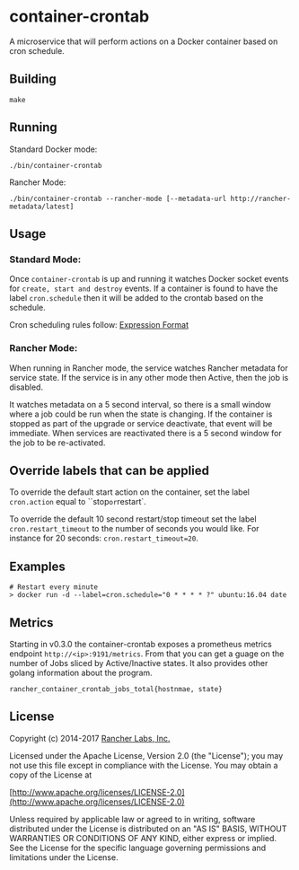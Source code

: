 container-crontab
========

A microservice that will perform actions on a Docker container based on cron schedule.

## Building

`make`

## Running

Standard Docker mode:

`./bin/container-crontab`

Rancher Mode:

`./bin/container-crontab --rancher-mode [--metadata-url http://rancher-metadata/latest]`

## Usage

### Standard Mode:
Once `container-crontab` is up and running it watches Docker socket events for `create, start and destroy` events.
If a container is found to have the label `cron.schedule` then it will be added to the crontab based on the schedule.

Cron scheduling rules follow: [Expression Format](https://godoc.org/github.com/robfig/cron#hdr-CRON_Expression_Format)

### Rancher Mode:
When running in Rancher mode, the service watches Rancher metadata for service state. If the service is in any other mode
then Active, then the job is disabled. 

It watches metadata on a 5 second interval, so there is a small window where a job could be run when the state is changing. If
the container is stopped as part of the upgrade or service deactivate, that event will be immediate. When services are reactivated
there is a 5 second window for the job to be re-activated.

## Override labels that can be applied

To override the default start action on the container, set the label `cron.action` equal to ``stop` or `restart`.

To override the default 10 second restart/stop timeout set the label `cron.restart_timeout` to the number of
seconds you would like. For instance for 20 seconds: `cron.restart_timeout=20`.

## Examples
```
# Restart every minute
> docker run -d --label=cron.schedule="0 * * * * ?" ubuntu:16.04 date
```

## Metrics

Starting in v0.3.0 the container-crontab exposes a prometheus metrics endpoint `http://<ip>:9191/metrics`.
From that you can get a guage on the number of Jobs sliced by Active/Inactive states. It also provides other
golang information about the program.

`rancher_container_crontab_jobs_total{hostnmae, state}`

## License
Copyright (c) 2014-2017 [Rancher Labs, Inc.](http://rancher.com)

Licensed under the Apache License, Version 2.0 (the "License");
you may not use this file except in compliance with the License.
You may obtain a copy of the License at

[http://www.apache.org/licenses/LICENSE-2.0](http://www.apache.org/licenses/LICENSE-2.0)

Unless required by applicable law or agreed to in writing, software
distributed under the License is distributed on an "AS IS" BASIS,
WITHOUT WARRANTIES OR CONDITIONS OF ANY KIND, either express or implied.
See the License for the specific language governing permissions and
limitations under the License.
